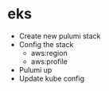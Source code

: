 # eks

- Create new pulumi stack
- Config the stack
  - aws:region
  - aws:profile
- Pulumi up
- Update kube config
